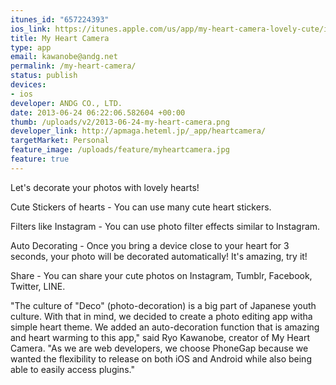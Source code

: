 ```yaml
---
itunes_id: "657224393"
ios_link: https://itunes.apple.com/us/app/my-heart-camera-lovely-cute/id657224393?l=ja&ls=1%26mt=8
title: My Heart Camera
type: app
email: kawanobe@andg.net
permalink: /my-heart-camera/
status: publish
devices:
- ios
developer: ANDG CO., LTD.
date: 2013-06-24 06:22:06.582604 +00:00
thumb: /uploads/v2/2013-06-24-my-heart-camera.png
developer_link: http://apmaga.heteml.jp/_app/heartcamera/
targetMarket: Personal
feature_image: /uploads/feature/myheartcamera.jpg
feature: true
---
```


Let's decorate your photos with lovely hearts!

Cute Stickers of hearts - You can use many cute heart stickers.

Filters like Instagram - You can use photo filter effects similar to Instagram.

Auto Decorating - Once you bring a device close to your heart for 3 seconds, your photo will be decorated automatically! It's amazing, try it!

Share - You can share your cute photos on Instagram, Tumblr, Facebook, Twitter, LINE.

"The culture of "Deco" (photo-decoration) is a big part of Japanese youth culture. With that in mind, we decided to create a photo editing app witha simple heart theme. We added an auto-decoration function that is amazing and heart warming to this app," said Ryo Kawanobe, creator of My Heart Camera. "As we are web developers, we choose PhoneGap because we wanted the flexibility to release on both iOS and Android while also being able to easily access plugins."

